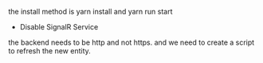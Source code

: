 the install method is yarn install and yarn run start

- Disable SignalR Service

the backend needs to be http and not https.
and we need to create a script to refresh the new entity.
